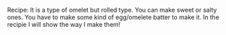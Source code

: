 Recipe: It is a type of omelet but rolled type. You can make sweet or salty ones. You have to make some kind of egg/omelete batter to make it. In the recipie I will show the way I make them!
